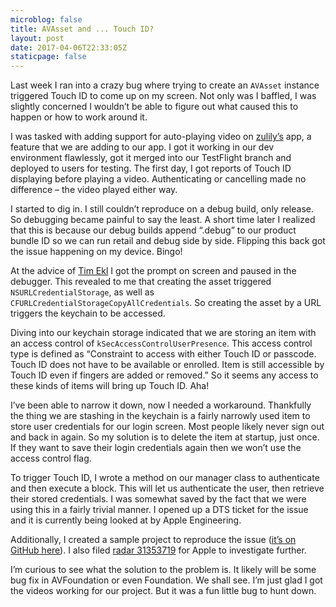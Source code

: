 ```yaml
---
microblog: false
title: AVAsset and ... Touch ID?
layout: post
date: 2017-04-06T22:33:05Z
staticpage: false
---
```


Last week I ran into a crazy bug where trying to create an `AVAsset` instance triggered Touch ID to come up on my screen. Not only was I baffled, I was slightly concerned I wouldn’t be able to figure out what caused this to happen or how to work around it.

I was tasked with adding support for auto-playing video on [zulily’s](http://www.zulily.com) app, a feature that we are adding to our app. I got it working in our dev environment flawlessly, got it merged into our TestFlight branch and deployed to users for testing. The first day, I got reports of Touch ID displaying before playing a video. Authenticating or cancelling made no difference – the video played either way.

I started to dig in. I still couldn’t reproduce on a debug build, only release. So debugging became painful to say the least. A short time later I realized that this is because our debug builds append “.debug” to our product bundle ID so we can run retail and debug side by side. Flipping this back got the issue happening on my device. Bingo!

At the advice of [Tim Ekl](https://twitter.com/timothyekl) I got the prompt on screen and paused in the debugger. This revealed to me that creating the asset triggered `NSURLCredentialStorage`, as well as `CFURLCredentialStorageCopyAllCredentials`. So creating the asset by a URL triggers the keychain to be accessed. 

Diving into our keychain storage indicated that we are storing an item with an access control of `kSecAccessControlUserPresence`. This access control type is defined as “Constraint to access with either Touch ID or passcode. Touch ID does not have to be available or enrolled. Item is still accessible by Touch ID even if fingers are added or removed.” So it seems any access to these kinds of items will bring up Touch ID. Aha!

I’ve been able to narrow it down, now I needed a workaround. Thankfully the thing we are stashing in the keychain is a fairly narrowly used item to store user credentials for our login screen. Most people likely never sign out and back in again. So my solution is to delete the item at startup, just once. If they want to save their login credentials again then we won’t use the access control flag.

To trigger Touch ID, I wrote a method on our manager class to authenticate and then execute a block. This will let us authenticate the user, then retrieve their stored credentials. I was somewhat saved by the fact that we were using this in a fairly trivial manner. I opened up a DTS ticket for the issue and it is currently being looked at by Apple Engineering.

Additionally, I created a sample project to reproduce the issue ([it’s on GitHub here](https://github.com/jsorge/avasset-touch-id-bug)). I also filed [radar 31353719](http://www.openradar.me/31353719) for Apple to investigate further.

I’m curious to see what the solution to the problem is. It likely will be some bug fix in AVFoundation or even Foundation. We shall see. I’m just glad I got the videos working for our project. But it was a fun little bug to hunt down.